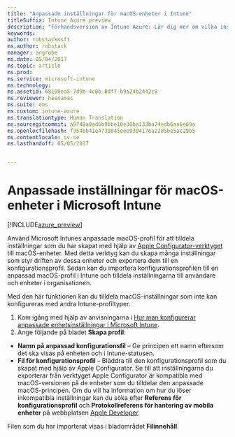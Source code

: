 ```yaml
---
title: "Anpassade inställningar för macOS-enheter i Intune"
titleSuffix: Intune Azure preview
description: "Förhandsversion av Intune Azure: Lär dig mer om vilka inställningar du kan använda i en anpassad macOS-profil."
keywords: 
author: robstackmsft
ms.author: robstack
manager: angrobe
ms.date: 05/04/2017
ms.topic: article
ms.prod: 
ms.service: microsoft-intune
ms.technology: 
ms.assetid: 68100ea5-7d9b-4c0b-8df7-b9a24b2442c8
ms.reviewer: heenamac
ms.suite: ems
ms.custom: intune-azure
ms.translationtype: Human Translation
ms.sourcegitcommit: a9748a0ad6b9bbe10e36ba133ba74edb6aa6e09a
ms.openlocfilehash: f354bb41e4739045eee939417ea2285be5ac29b5
ms.contentlocale: sv-se
ms.lasthandoff: 05/05/2017


---
```


# <a name="custom-settings-for-macos-devices-in-microsoft-intune"></a>Anpassade inställningar för macOS-enheter i Microsoft Intune

[!INCLUDE[azure_preview](../includes/azure_preview.md)]

Använd Microsoft Intunes anpassade macOS-profil för att tilldela inställningar som du har skapat med hjälp av [Apple Configurator-verktyget](https://itunes.apple.com/app/apple-configurator-2/id1037126344?mt=12) till macOS-enheter. Med detta verktyg kan du skapa många inställningar som styr driften av dessa enheter och exportera dem till en konfigurationsprofil. Sedan kan du importera konfigurationsprofilen till en anpassad macOS-profil i Intune och tilldela inställningarna till användare och enheter i organisationen.

Med den här funktionen kan du tilldela macOS-inställningar som inte kan konfigureras med andra Intune-profiltyper.


1. Kom igång med hjälp av anvisningarna i [Hur man konfigurerar anpassade enhetsinställningar i Microsoft Intune](how-to-configure-custom-settings.md).
2. Ange följande på bladet **Skapa profil**:

- **Namn på anpassad konfigurationsfil** – Ge principen ett namn eftersom det ska visas på enheten och i Intune-statusen.
- **Fil för konfigurationsprofil** – Bläddra till den konfigurationsprofil som du skapat med hjälp av Apple Configurator.
Se till att inställningarna du exporterar från verktyget Apple Configurator är kompatibla med macOS-versionen på de enheter som du tilldelar den anpassade macOS-principen. Om du vill ha information om hur du löser inkompatibla inställningar kan du söka efter **Referens för konfigurationsprofil** och **Protokollreferens för hantering av mobila enheter** på webbplatsen [Apple Developer](https://developer.apple.com/).

Filen som du har importerat visas i bladområdet **Filinnehåll**.

